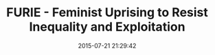 ---
layout: post
title:  FURIE - Feminist Uprising to Resist Inequality and Exploitation
date:   2015-07-21 21:29:42
categories: resources
link: https://www.facebook.com/chicagofurie
---